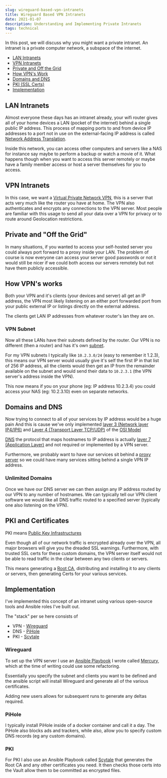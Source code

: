 ```yaml
---
slug: wireguard-based-vpn-intranets
title: Wireguard Based VPN Intranets
date: 2021-01-07
description: Understanding and Implementing Private Intranets
tags: technical
---
```


In this post, we will discuss why you might want a private intranet. An intranet
is a private computer network, a subspace of the internet.

- [LAN Intranets](#lan-intranets)
- [VPN Intranets](#vpn-intranets)
- [Private and Off the Grid](#private-and-off-the-grid)
- [How VPN's Work](#how-vpns-works)
- [Domains and DNS](#domains-and-dns)
- [PKI (SSL Certs)](#pki-and-certificates)
- [Implementation](#implementation)

## LAN Intranets

Almost everyone these days has an intranet already, your wifi router gives all
of your home devices a LAN (pocket of the internet) behind a single public IP
address. This process of mapping ports to and from device IP addresses to a port
not in use on the external-facing IP address is called
[Network Address Translation](https://en.wikipedia.org/wiki/Network_address_translation).

Inside this network, you can access other computers and servers like a NAS for
instance say maybe to perform a backup or watch a movie of it. What happens
though when you want to access this server remotely or maybe have a family
member access or host a server themselves for you to access.

## VPN Intranets

In this case, we want a
[Virtual Private Network VPN](https://en.wikipedia.org/wiki/Virtual_private_network),
this is a server that acts very much like the router you have at home. The VPN
also authenticates and encrypts any connections to the VPN server. Most people
are familiar with this usage to send all your data over a VPN for privacy or to
route around Geolocation restrictions.

## Private and "Off the Grid"

In many situations, if you wanted to access your self-hosted server you could
always port forward to a proxy inside your LAN. The problem of course is now
everyone can access your server good passwords or not it would still be nicer if
we could both access our servers remotely but not have them publicly accessible.

## How VPN's works

Both your VPN and it's clients (your devices and server) all get an IP address,
the VPN most likely listening on an either port forwarded port from your public
external IP or listings directly on the external address.

The clients get LAN IP addresses from whatever router's lan they are on.

### VPN Subnet

Now all these LANs have their subnets defined by the router. Our VPN is no
different (then a router) and has it's own
[subnet](https://en.wikipedia.org/wiki/Subnetwork).

For my VPN subnets I typically like `10.2.3.0/24` (easy to remember it 1.2.3),
this means our VPN server would usually give it's self the first IP in that list
of 256 IP address, all the clients would then get an IP from the remainder
available on the subnet and would send their data to `10.2.3.1` (the VPN
server's address inside the VPN).

This now means if you on your phone (eg: IP address 10.2.3.4) you could access
your NAS (eg: 10.2.3.10) even on separate networks.

## Domains and DNS

Now trying to connect to all of your services by IP address would be a huge pain
And this is cause we've only implemented
[layer 3 (Network layer IP4/IP6)](https://en.wikipedia.org/wiki/Network_layer)
and
[Layer 4 (Transport Layer TCP/UDP)](https://en.wikipedia.org/wiki/Transport_layer)
of the [OSI Model](https://en.wikipedia.org/wiki/OSI_model)

[DNS](https://en.wikipedia.org/wiki/Domain_Name_System) the protocol that maps
hostnames to IP address is actually
[layer 7 (Application Layer)](https://en.wikipedia.org/wiki/Application_layer)
and not required or implemented by a VPN server.

Furthermore, we probably want to have our services sit behind a
[proxy server](https://en.wikipedia.org/wiki/Proxy_server) so we could have many
services sitting behind a single VPN IP address.

### Unlimited Domains

Once we have our DNS server we can then assign any IP address routed by our VPN
to any number of hostnames. We can typically tell our VPN client software we
would like all DNS traffic routed to a specified server (typically one also
listening on the VPN).

## PKI and Certificates

PKI means
[Public Key Infrastructures](https://en.wikipedia.org/wiki/Public_key_infrastructure)

Even though all of our network traffic is encrypted already over the VPN, all
major browsers will give you the dreaded SSL warnings. Furthermore, with trusted
SSL certs for these custom domains, the VPN server itself would not be able to
read traffic in the clear between any two clients or servers.

This means generating a
[Root CA](https://en.wikipedia.org/wiki/Root_certificate), distributing and
installing it to any clients or servers, then generating Certs for your various
services.

## Implementation

I've implemented this concept of an intranet using various open-source tools and
Ansible roles I've built out.

The "stack" per se here consists of

- VPN - [Wireguard](https://www.wireguard.com/)
- DNS - [PiHole](https://pi-hole.net/)
- PKI - [Scytale](https://github.com/ncrmro/scytale)

### Wireguard

To set up the VPN server I use an
[Ansible Playbook](https://docs.ansible.com/ansible/latest/user_guide/playbooks.html)
I wrote called [Mercury](https://github.com/ncrmro/mercury), which at the time
of writing could use some refactoring.

Essentially you specify the subnet and clients you want to be defined and the
ansible script will install Wireguard and generate all of the various
certificates.

Adding new users allows for subsequent runs to generate any deltas required.

### PiHole

I typically install PiHole inside of a docker container and call it a day. The
PiHole also blocks ads and trackers, while also, allow you to specify custom DNS
records (eg any custom domains).

### PKI

For PKI I also use an Ansible Playbook called
[Scytale](https://github.com/ncrmro/scytale) that generates the Root CA and any
other certificates you need. It then checks those certs into the Vault allow
them to be committed as encrypted files.
